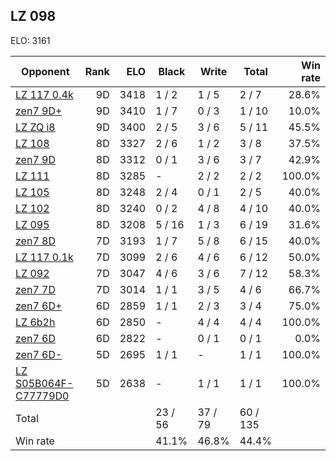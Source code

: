 ## LZ 098 ##

ELO: 3161

Opponent | Rank | ELO | Black | Write | Total | Win rate
---------|-----:|----:|-------|-------|-------|-------:
[LZ 117 0.4k](LZ%20117%200.4k.md) | 9D | 3418 | 1 / 2 | 1 / 5 | 2 / 7 | 28.6%
[zen7 9D+](zen7%209D+.md) | 9D | 3410 | 1 / 7 | 0 / 3 | 1 / 10 | 10.0%
[LZ ZQ i8](LZ%20ZQ%20i8.md) | 9D | 3400 | 2 / 5 | 3 / 6 | 5 / 11 | 45.5%
[LZ 108](LZ%20108.md) | 8D | 3327 | 2 / 6 | 1 / 2 | 3 / 8 | 37.5%
[zen7 9D](zen7%209D.md) | 8D | 3312 | 0 / 1 | 3 / 6 | 3 / 7 | 42.9%
[LZ 111](LZ%20111.md) | 8D | 3285 | - | 2 / 2 | 2 / 2 | 100.0%
[LZ 105](LZ%20105.md) | 8D | 3248 | 2 / 4 | 0 / 1 | 2 / 5 | 40.0%
[LZ 102](LZ%20102.md) | 8D | 3240 | 0 / 2 | 4 / 8 | 4 / 10 | 40.0%
[LZ 095](LZ%20095.md) | 8D | 3208 | 5 / 16 | 1 / 3 | 6 / 19 | 31.6%
[zen7 8D](zen7%208D.md) | 7D | 3193 | 1 / 7 | 5 / 8 | 6 / 15 | 40.0%
[LZ 117 0.1k](LZ%20117%200.1k.md) | 7D | 3099 | 2 / 6 | 4 / 6 | 6 / 12 | 50.0%
[LZ 092](LZ%20092.md) | 7D | 3047 | 4 / 6 | 3 / 6 | 7 / 12 | 58.3%
[zen7 7D](zen7%207D.md) | 7D | 3014 | 1 / 1 | 3 / 5 | 4 / 6 | 66.7%
[zen7 6D+](zen7%206D+.md) | 6D | 2859 | 1 / 1 | 2 / 3 | 3 / 4 | 75.0%
[LZ 6b2h](LZ%206b2h.md) | 6D | 2850 | - | 4 / 4 | 4 / 4 | 100.0%
[zen7 6D](zen7%206D.md) | 6D | 2822 | - | 0 / 1 | 0 / 1 | 0.0%
[zen7 6D-](zen7%206D-.md) | 5D | 2695 | 1 / 1 | - | 1 / 1 | 100.0%
[LZ S05B064F-C77779D0](LZ%20S05B064F-C77779D0.md) | 5D | 2638 | - | 1 / 1 | 1 / 1 | 100.0%
Total | | | 23 / 56 | 37 / 79 | 60 / 135 | 
Win rate| | | 41.1% | 46.8% | 44.4% | 
